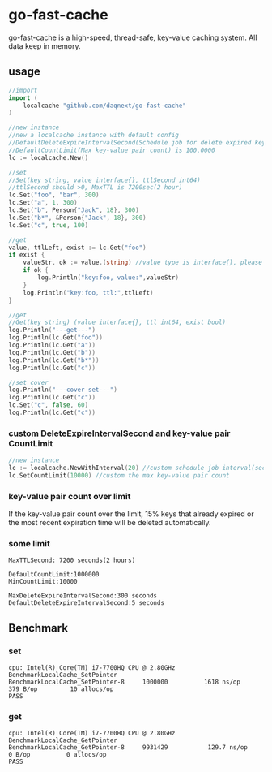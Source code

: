 # go-fast-cache

go-fast-cache is a high-speed, thread-safe, key-value caching system. All data keep in memory.

## usage
```go
//import
import (
    localcache "github.com/daqnext/go-fast-cache"
)
```
```go
//new instance
//new a localcache instance with default config
//DefaultDeleteExpireIntervalSecond(Schedule job for delete expired key interval) is 5 seconds
//DefaultCountLimit(Max key-value pair count) is 100,0000
lc := localcache.New() 

//set
//Set(key string, value interface{}, ttlSecond int64)
//ttlSecond should >0, MaxTTL is 7200sec(2 hour)
lc.Set("foo", "bar", 300)
lc.Set("a", 1, 300)
lc.Set("b", Person{"Jack", 18}, 300)
lc.Set("b*", &Person{"Jack", 18}, 300)
lc.Set("c", true, 100)

//get
value, ttlLeft, exist := lc.Get("foo")
if exist {
    valueStr, ok := value.(string) //value type is interface{}, please convert to the right type before use
    if ok {
        log.Println("key:foo, value:",valueStr)
    }
    log.Println("key:foo, ttl:",ttlLeft)
}

//get
//Get(key string) (value interface{}, ttl int64, exist bool)
log.Println("---get---")
log.Println(lc.Get("foo"))
log.Println(lc.Get("a"))
log.Println(lc.Get("b"))
log.Println(lc.Get("b*"))
log.Println(lc.Get("c"))

//set cover
log.Println("---cover set---")
log.Println(lc.Get("c"))
lc.Set("c", false, 60)
log.Println(lc.Get("c"))
```

### custom DeleteExpireIntervalSecond and key-value pair CountLimit
```go
//new instance
lc := localcache.NewWithInterval(20) //custom schedule job interval(second) for delete expired key
lc.SetCountLimit(10000) //custom the max key-value pair count
```

### key-value pair count over limit

If the key-value pair count over the limit, 15% keys that already expired or the most recent expiration time will be deleted automatically.


### some limit
```
MaxTTLSecond: 7200 seconds(2 hours)

DefaultCountLimit:1000000
MinCountLimit:10000

MaxDeleteExpireIntervalSecond:300 seconds
DefaultDeleteExpireIntervalSecond:5 seconds
```

## Benchmark
### set
```
cpu: Intel(R) Core(TM) i7-7700HQ CPU @ 2.80GHz
BenchmarkLocalCache_SetPointer
BenchmarkLocalCache_SetPointer-8   	 1000000	      1618 ns/op	     379 B/op	      10 allocs/op
PASS
```

### get
```
cpu: Intel(R) Core(TM) i7-7700HQ CPU @ 2.80GHz
BenchmarkLocalCache_GetPointer
BenchmarkLocalCache_GetPointer-8   	 9931429	       129.7 ns/op	       0 B/op	       0 allocs/op
PASS
```